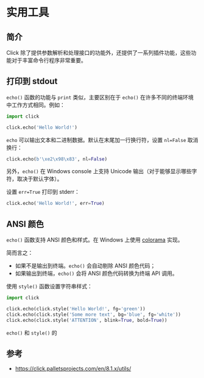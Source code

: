 # 实用工具

## 简介

Click 除了提供参数解析和处理接口的功能外，还提供了一系列插件功能，这些功能对于丰富命令行程序非常重要。

## 打印到 stdout

`echo()` 函数的功能与 `print` 类似，主要区别在于 `echo()` 在许多不同的终端环境中工作方式相同。例如：

```python
import click

click.echo('Hello World!')
```

`echo` 可以输出文本和二进制数据。默认在末尾加一行换行符，设置 `nl=False` 取消换行：

```python
click.echo(b'\xe2\x98\x83', nl=False)
```

另外，`echo()` 在 Windows console 上支持 Unicode 输出（对于能够显示哪些字符，取决于默认字体）。

设置 `err=True` 打印到 stderr：

```python
click.echo('Hello World!', err=True)
```

## ANSI 颜色

`echo()` 函数支持 ANSI 颜色和样式。在 Windows 上使用 [colorama](https://pypi.org/project/colorama/) 实现。

简而言之：

- 如果不是输出到终端。`echo()` 会自动剔除 ANSI 颜色代码；
- 如果输出到终端，`echo()` 会将 ANSI 颜色代码转换为终端 API 调用。

使用 `style()` 函数设置字符串样式：

```python
import click

click.echo(click.style('Hello World!', fg='green'))
click.echo(click.style('Some more text', bg='blue', fg='white'))
click.echo(click.style('ATTENTION', blink=True, bold=True))
```

`echo()` 和 `style()` 的

## 参考

- https://click.palletsprojects.com/en/8.1.x/utils/
